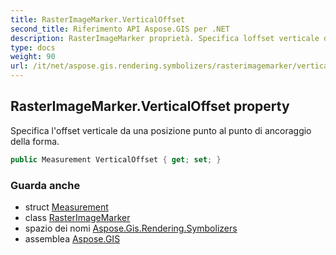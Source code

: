 ```yaml
---
title: RasterImageMarker.VerticalOffset
second_title: Riferimento API Aspose.GIS per .NET
description: RasterImageMarker proprietà. Specifica loffset verticale da una posizione punto al punto di ancoraggio della forma.
type: docs
weight: 90
url: /it/net/aspose.gis.rendering.symbolizers/rasterimagemarker/verticaloffset/
---
```

## RasterImageMarker.VerticalOffset property

Specifica l'offset verticale da una posizione punto al punto di ancoraggio della forma.

```csharp
public Measurement VerticalOffset { get; set; }
```

### Guarda anche

* struct [Measurement](../../../aspose.gis.rendering/measurement/)
* class [RasterImageMarker](../)
* spazio dei nomi [Aspose.Gis.Rendering.Symbolizers](../../rasterimagemarker/)
* assemblea [Aspose.GIS](../../../)


